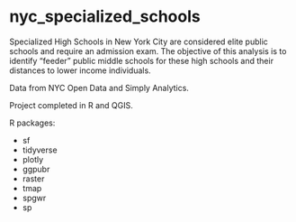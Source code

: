 # nyc_specialized_schools
Specialized High Schools in New York City are considered elite public schools and require an admission exam. The objective of this analysis is to identify “feeder” public middle schools for these high schools and their distances to lower income individuals.

Data from NYC Open Data and Simply Analytics.

Project completed in R and QGIS.

R packages:
- sf
- tidyverse
- plotly
- ggpubr
- raster
- tmap
- spgwr
- sp 
